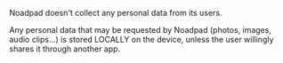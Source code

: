 Noadpad doesn't collect any personal data from its users.

Any personal data that may be requested by Noadpad (photos, images, audio clips...) is stored LOCALLY on the device, unless the user willingly shares it through another app.









